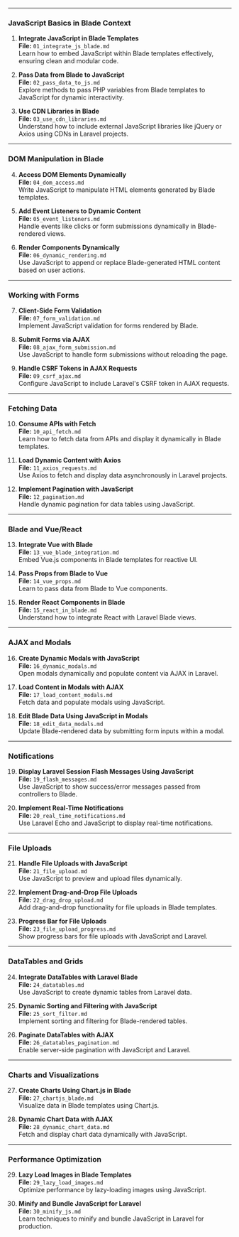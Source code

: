 
---

### **JavaScript Basics in Blade Context**
1. **Integrate JavaScript in Blade Templates**  
   **File:** `01_integrate_js_blade.md`  
   Learn how to embed JavaScript within Blade templates effectively, ensuring clean and modular code.

2. **Pass Data from Blade to JavaScript**  
   **File:** `02_pass_data_to_js.md`  
   Explore methods to pass PHP variables from Blade templates to JavaScript for dynamic interactivity.

3. **Use CDN Libraries in Blade**  
   **File:** `03_use_cdn_libraries.md`  
   Understand how to include external JavaScript libraries like jQuery or Axios using CDNs in Laravel projects.

---

### **DOM Manipulation in Blade**
4. **Access DOM Elements Dynamically**  
   **File:** `04_dom_access.md`  
   Write JavaScript to manipulate HTML elements generated by Blade templates.

5. **Add Event Listeners to Dynamic Content**  
   **File:** `05_event_listeners.md`  
   Handle events like clicks or form submissions dynamically in Blade-rendered views.

6. **Render Components Dynamically**  
   **File:** `06_dynamic_rendering.md`  
   Use JavaScript to append or replace Blade-generated HTML content based on user actions.

---

### **Working with Forms**
7. **Client-Side Form Validation**  
   **File:** `07_form_validation.md`  
   Implement JavaScript validation for forms rendered by Blade.

8. **Submit Forms via AJAX**  
   **File:** `08_ajax_form_submission.md`  
   Use JavaScript to handle form submissions without reloading the page.

9. **Handle CSRF Tokens in AJAX Requests**  
   **File:** `09_csrf_ajax.md`  
   Configure JavaScript to include Laravel's CSRF token in AJAX requests.

---

### **Fetching Data**
10. **Consume APIs with Fetch**  
    **File:** `10_api_fetch.md`  
    Learn how to fetch data from APIs and display it dynamically in Blade templates.

11. **Load Dynamic Content with Axios**  
    **File:** `11_axios_requests.md`  
    Use Axios to fetch and display data asynchronously in Laravel projects.

12. **Implement Pagination with JavaScript**  
    **File:** `12_pagination.md`  
    Handle dynamic pagination for data tables using JavaScript.

---

### **Blade and Vue/React**
13. **Integrate Vue with Blade**  
    **File:** `13_vue_blade_integration.md`  
    Embed Vue.js components in Blade templates for reactive UI.

14. **Pass Props from Blade to Vue**  
    **File:** `14_vue_props.md`  
    Learn to pass data from Blade to Vue components.

15. **Render React Components in Blade**  
    **File:** `15_react_in_blade.md`  
    Understand how to integrate React with Laravel Blade views.

---

### **AJAX and Modals**
16. **Create Dynamic Modals with JavaScript**  
    **File:** `16_dynamic_modals.md`  
    Open modals dynamically and populate content via AJAX in Laravel.

17. **Load Content in Modals with AJAX**  
    **File:** `17_load_content_modals.md`  
    Fetch data and populate modals using JavaScript.

18. **Edit Blade Data Using JavaScript in Modals**  
    **File:** `18_edit_data_modals.md`  
    Update Blade-rendered data by submitting form inputs within a modal.

---

### **Notifications**
19. **Display Laravel Session Flash Messages Using JavaScript**  
    **File:** `19_flash_messages.md`  
    Use JavaScript to show success/error messages passed from controllers to Blade.

20. **Implement Real-Time Notifications**  
    **File:** `20_real_time_notifications.md`  
    Use Laravel Echo and JavaScript to display real-time notifications.

---

### **File Uploads**
21. **Handle File Uploads with JavaScript**  
    **File:** `21_file_upload.md`  
    Use JavaScript to preview and upload files dynamically.

22. **Implement Drag-and-Drop File Uploads**  
    **File:** `22_drag_drop_upload.md`  
    Add drag-and-drop functionality for file uploads in Blade templates.

23. **Progress Bar for File Uploads**  
    **File:** `23_file_upload_progress.md`  
    Show progress bars for file uploads with JavaScript and Laravel.

---

### **DataTables and Grids**
24. **Integrate DataTables with Laravel Blade**  
    **File:** `24_datatables.md`  
    Use JavaScript to create dynamic tables from Laravel data.

25. **Dynamic Sorting and Filtering with JavaScript**  
    **File:** `25_sort_filter.md`  
    Implement sorting and filtering for Blade-rendered tables.

26. **Paginate DataTables with AJAX**  
    **File:** `26_datatables_pagination.md`  
    Enable server-side pagination with JavaScript and Laravel.

---

### **Charts and Visualizations**
27. **Create Charts Using Chart.js in Blade**  
    **File:** `27_chartjs_blade.md`  
    Visualize data in Blade templates using Chart.js.

28. **Dynamic Chart Data with AJAX**  
    **File:** `28_dynamic_chart_data.md`  
    Fetch and display chart data dynamically with JavaScript.

---

### **Performance Optimization**
29. **Lazy Load Images in Blade Templates**  
    **File:** `29_lazy_load_images.md`  
    Optimize performance by lazy-loading images using JavaScript.

30. **Minify and Bundle JavaScript for Laravel**  
    **File:** `30_minify_js.md`  
    Learn techniques to minify and bundle JavaScript in Laravel for production.
